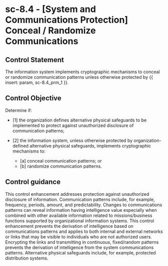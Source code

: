 # sc-8.4 - \[System and Communications Protection\] Conceal / Randomize Communications

## Control Statement

The information system implements cryptographic mechanisms to conceal or randomize communication patterns unless otherwise protected by {{ insert: param, sc-8.4_prm_1 }}.

## Control Objective

Determine if:

- \[1\] the organization defines alternative physical safeguards to be implemented to protect against unauthorized disclosure of communication patterns;

- \[2\] the information system, unless otherwise protected by organization-defined alternative physical safeguards, implements cryptographic mechanisms to:

  - \[a\] conceal communication patterns; or
  - \[b\] randomize communication patterns.

## Control guidance

This control enhancement addresses protection against unauthorized disclosure of information. Communication patterns include, for example, frequency, periods, amount, and predictability. Changes to communications patterns can reveal information having intelligence value especially when combined with other available information related to missions/business functions supported by organizational information systems. This control enhancement prevents the derivation of intelligence based on communications patterns and applies to both internal and external networks or links that may be visible to individuals who are not authorized users. Encrypting the links and transmitting in continuous, fixed/random patterns prevents the derivation of intelligence from the system communications patterns. Alternative physical safeguards include, for example, protected distribution systems.
